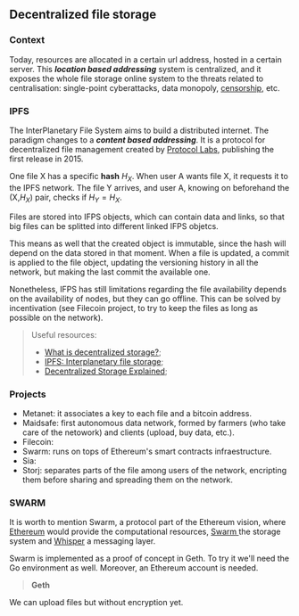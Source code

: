 ## Decentralized file storage
### Context

Today, resources are allocated in a certain url address, hosted in a certain server. This **_location based addressing_** system is centralized, and it exposes the whole file storage online system to the threats related to centralisation: single-point cyberattacks, data monopoly, <a href="https://www.nytimes.com/2020/01/15/world/europe/turkey-wikipedia-access-restored.html" target="_blank"> censorship</a>, etc.

### IPFS
The InterPlanetary File System aims to build a distributed internet. The paradigm changes to a **_content based addressing_**. It is a protocol for decentralized file management created by <a href="https://protocol.ai/" target="_blank">Protocol Labs</a>, publishing the first release in 2015. 

One file X has a specific **hash** $H_X$. When user A wants file X, it requests it to the IPFS network. The file Y arrives, and user A, knowing on beforehand the (X,$H_X$) pair, checks if $H_Y = H_X$.

Files are stored into IFPS objects, which can contain data and links, so that big files can be splitted into different linked IFPS objetcs. 

This means as well that the created object is immutable, since the hash will depend on the data stored in that moment. When a file is updated, a commit is applied to the file object, updating the versioning history in all the network, but making the last commit the available one.

Nonetheless, IFPS has still limitations regarding the file availability depends on the availability of nodes, but they can go offline. This can be solved by incentivation (see Filecoin project, to try to keep the files as long as possible on the network).

> Useful resources: 
> - <a href="https://www.youtube.com/watch?v=I5M8bXQR9uA" target="_blank"> What is decentralized storage?</a>;
> - <a href="https://www.youtube.com/watch?v=5Uj6uR3fp-U&t=112s" target="_blank">IPFS: Interplanetary file storage</a>;
> - <a href="https://www.youtube.com/watch?v=5Vu_jwPjvww" target="_blank">Decentralized Storage Explained</a>;
### Projects
- Metanet: it associates a key to each file and a bitcoin address. 
- Maidsafe: first autonomous data network, formed by farmers (who take care of the netowork) and clients (upload, buy data, etc.).
- Filecoin: 
- Swarm: runs on tops of Ethereum's smart contracts infraestructure. 
- Sia: 
- Storj: separates parts of the file among users of the network, encripting them before sharing and spreading them on the network.
### SWARM
It is worth to mention Swarm, a protocol part of the Ethereum vision, where <a href="" target="_blank">Ethereum</a> would provide the computational resources, <a href="" target="_blank"> Swarm </a> the storage system and <a href="" target="_blank"> Whisper</a> a messaging layer.

Swarm is implemented as a proof of concept in Geth. To try it we'll need the Go environment as well. Moreover, an Ethereum account is needed. 

> **Geth**

We can upload files but without encryption yet. 